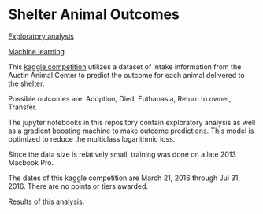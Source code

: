 # Shelter Animal Outcomes

[Exploratory analysis](https://github.com/dbricare/ShelterAnimalOutcomes/blob/master/exploreshelter.ipynb)

[Machine learning](https://github.com/dbricare/ShelterAnimalOutcomes/blob/master/mlshelter-rev1.ipynb)

This [kaggle competition](https://www.kaggle.com/c/shelter-animal-outcomes) utilizes a dataset 
of intake information from the Austin Animal Center to predict the outcome for each 
animal delivered to the shelter.

Possible outcomes are: Adoption, Died, Euthanasia, Return to owner, Transfer.

The jupyter notebooks in this repository contain exploratory analysis as well as a 
gradient boosting machine to make outcome predictions. 
This model is optimized to reduce the multiclass logarithmic loss.

Since the data size is relatively small, training was done on a late 2013 Macbook Pro.

The dates of this kaggle competition are March 21, 2016 through Jul 31, 2016. 
There are no points or tiers awarded.

[Results of this analysis](https://www.kaggle.com/dbricare/results).
